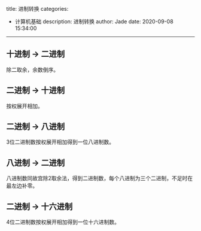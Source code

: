 title: 进制转换
categories:
  - 计算机基础
description: 进制转换
author: Jade
date: 2020-09-08 15:34:00
---

## 十进制 -> 二进制
除二取余，余数倒序。

## 二进制 -> 十进制
按权展开相加。

## 二进制 -> 八进制
3位二进制数按权展开相加得到一位八进制数。

## 八进制 -> 二进制
八进制数同故宫除2取余法，得到二进制数，每个八进制为三个二进制，不足时在最左边补零。

## 二进制 -> 十六进制
4位二进制数按权展开相加得到一位十六进制数。

